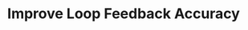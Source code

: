 ---
id: R001
instructions: Enhance tagging precision and user review workflow.
status: Open
title: Improve Loop Feedback Accuracy
---